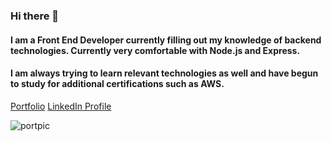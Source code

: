 ### Hi there 👋

#### I am a Front End Developer currently filling out my knowledge of backend technologies. Currently very comfortable with Node.js and Express. 
#### I am always trying to learn relevant technologies as well and have begun to study for additional certifications such as AWS.

[Portfolio](https://mighty-meadow-12463.herokuapp.com/)
[LinkedIn Profile](https://www.linkedin.com/in/richie-tauch-13a0b9115/)

![portpic](https://user-images.githubusercontent.com/80383079/127759317-564cfd6e-ae42-4fa7-b62b-47125248a539.JPG)
<!--
**Rumtikitum/Rumtikitum** is a ✨ _special_ ✨ repository because its `README.md` (this file) appears on your GitHub profile.

Here are some ideas to get you started:

- 🔭 I’m currently working on ...
- 🌱 I’m currently learning ...
- 👯 I’m looking to collaborate on ...
- 🤔 I’m looking for help with ...
- 💬 Ask me about ...
- 📫 How to reach me: ...
- 😄 Pronouns: ...
- ⚡ Fun fact: ...
-->
